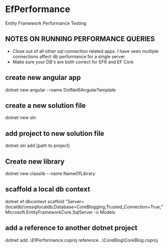 # EfPerformance
Entity Framework Performance Testing

## NOTES ON RUNNING PERFORMANCE QUERIES
- Close out of all other sql connection related apps. I have seen multiple connections affect db performance for a single server
- Make sure your DB's are both correct for EF6 and EF Core

## create new angular app
dotnet new angular --name DotNet6AngularTemplate

## create a new solution file
dotnet new sln

## add project to new solution file
dotnet sln add [path to project]

## Create new library
dotnet new classlib --name NameOfLibrary

## scaffold a local db context
dotnet ef dbcontext scaffold "Server=(localdb)\mssqllocaldb;Database=CoreBlogging;Trusted_Connection=True;" Microsoft.EntityFrameworkCore.SqlServer -o Models

## add a reference to another dotnet project
 dotnet add .\EfPerformance.csproj reference  ..\CoreBlog\CoreBlog.csproj
